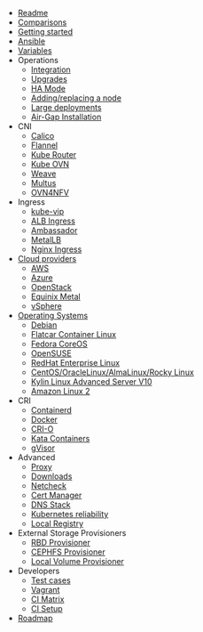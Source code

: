 * [Readme](/)
* [Comparisons](/docs/comparisons.md)
* [Getting started](/docs/getting-started.md)
* [Ansible](docs/ansible.md)
* [Variables](/docs/vars.md)
* Operations
  * [Integration](docs/integration.md)
  * [Upgrades](/docs/upgrades.md)
  * [HA Mode](docs/ha-mode.md)
  * [Adding/replacing a node](docs/nodes.md)
  * [Large deployments](docs/large-deployments.md)
  * [Air-Gap Installation](docs/offline-environment.md)
* CNI
  * [Calico](docs/calico.md)
  * [Flannel](docs/flannel.md)
  * [Kube Router](docs/kube-router.md)
  * [Kube OVN](docs/kube-ovn.md)
  * [Weave](docs/weave.md)
  * [Multus](docs/multus.md)
  * [OVN4NFV](docs/ovn4nfv.md)
* Ingress
  * [kube-vip](docs/kube-vip.md)
  * [ALB Ingress](docs/ingress_controller/alb_ingress_controller.md)
  * [Ambassador](docs/ingress_controller/ambassador.md)
  * [MetalLB](docs/metallb.md)
  * [Nginx Ingress](docs/ingress_controller/ingress_nginx.md)
* [Cloud providers](docs/cloud.md)
  * [AWS](docs/aws.md)
  * [Azure](docs/azure.md)
  * [OpenStack](/docs/openstack.md)
  * [Equinix Metal](/docs/equinix-metal.md)
  * [vSphere](/docs/vsphere.md)
* [Operating Systems](docs/bootstrap-os.md)
  * [Debian](docs/debian.md)
  * [Flatcar Container Linux](docs/flatcar.md)
  * [Fedora CoreOS](docs/fcos.md)
  * [OpenSUSE](docs/opensuse.md)
  * [RedHat Enterprise Linux](docs/rhel.md)
  * [CentOS/OracleLinux/AlmaLinux/Rocky Linux](docs/centos.md)
  * [Kylin Linux Advanced Server V10](docs/kylinlinux.md)
  * [Amazon Linux 2](docs/amazonlinux.md)
* CRI
  * [Containerd](docs/containerd.md)
  * [Docker](docs/docker.md)
  * [CRI-O](docs/cri-o.md)
  * [Kata Containers](docs/kata-containers.md)
  * [gVisor](docs/gvisor.md)
* Advanced
  * [Proxy](/docs/proxy.md)
  * [Downloads](docs/downloads.md)
  * [Netcheck](docs/netcheck.md)
  * [Cert Manager](docs/cert_manager.md)
  * [DNS Stack](docs/dns-stack.md)
  * [Kubernetes reliability](docs/kubernetes-reliability.md)
  * [Local Registry](docs/kubernetes-apps/registry.md)
* External Storage Provisioners
  * [RBD Provisioner](docs/kubernetes-apps/rbd_provisioner.md)
  * [CEPHFS Provisioner](docs/kubernetes-apps/cephfs_provisioner.md)
  * [Local Volume Provisioner](docs/kubernetes-apps/local_volume_provisioner.md)
* Developers
  * [Test cases](docs/test_cases.md)
  * [Vagrant](docs/vagrant.md)
  * [CI Matrix](docs/ci.md)
  * [CI Setup](docs/ci-setup.md)
* [Roadmap](docs/roadmap.md)
